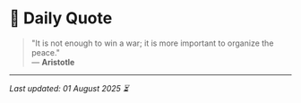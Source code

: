 # 📜 Daily Quote

> "It is not enough to win a war; it is more important to organize the peace."  
> — **Aristotle**

---

_Last updated: 01 August 2025 ⏳_
